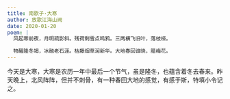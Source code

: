 ```yaml
---
title: 南歌子·大寒
author: 放歌江海山阙
date: 2020-01-20
poem: |
  风起寒前夜，月明疏影斜。残荷剩雪点鸣鸦。三两横飞旧叶，落枝桠。

  物醒隆冬竭，冰融老石涯。枯藤烟草润新华。大地春回谁晓，腊梅花。
---
```


今天是大寒，大寒是农历一年中最后一个节气，虽是隆冬，也蕴含着冬去春来。昨天晚上，北风阵阵，但并不刺骨，有一种春回大地的感觉，有感于斯，特填小令记之。

